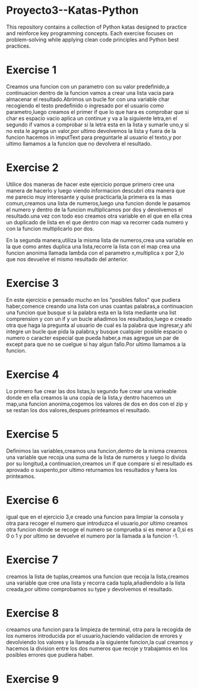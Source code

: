 # Proyecto3--Katas-Python
This repository contains a collection of Python katas designed to practice and reinforce key programming concepts. Each exercise focuses on problem-solving while applying clean code principles and Python best practices.


# Exercise 1
Creamos una funcion con un parametro con su valor predefinido,a continuacion dentro de la funcion vamos a crear una lista vacia para almacenar el resultado.Abrimos un bucle for con una variable char recogiendo el testo predefinido o ingresado por el usuario como parametro,luego creamos el primer if que lo que hara es comprobar que si char es espacio vacio aplica un continue y va a la siguiente letra,en el segundo if vamos a comprobar si la letra esta en la lista y sumarle uno,y si no esta le agrega un valor,por ultimo devolvemos la lista y fuera de la funcion hacemos in imputText para preguntarle al usuario el texto,y por ultimo llamamos a la funcion que no devolvera el resultado.


# Exercise 2
Utilice dos maneras de hacer este ejercicio porque primero cree una manera de hacerlo y luego viendo informacion descubri otra manera que me parecio muy interesante y quise practicarla,la primera es la mas comun,creamos una lista de numeros,luego una funcion donde le pasamos el numero y dentro de la funcion multiplicamos por dos y devolvemos el resultado.una vez con todo eso creamos otra variable en el que en ella crea un duplicado de lista en el que dentro con map va recorrer cada numero y con la funcion multiplicarlo por dos.

En la segunda manera,utiliza la misma lista de numeros,crea una variable en la que como antes duplica una lista,recorre la lista con el map crea una funcion anonima llamada lambda con el parametro x,multiplica x por 2,lo que nos devuelve el mismo resultado del anterior.


# Exercise 3
En este ejercicio e pensado mucho en los "posibles fallos" que pudiera haber,comence creando una lista con unas cuantas palabras,a continuacion una funcion que busque si la palabra esta en la lista mediante una list comprension y con un if y un bucle añadimos los resultados,luego e creado otra que haga la pregunta al usuario de cual es la palabra que ingresar,y ahi integre un bucle que pida la palabra,y busque cualquier posible espacio o numero o caracter especial que pueda haber,a mas agregue un par de except para que no se cuelgue si hay algun fallo.Por ultimo llamamos a la funcion.


# Exercise 4
Lo primero fue crear las dos listas,lo segundo fue crear una varieable donde en ella creamos la una copia de la lista,y dentro hacemos un map,una funcion anonima,cogemos los valores de dos en dos con el zip y se restan los dos valores,despues printeamos el resultado.


# Exercise 5
Definimos las variables,creamos una funcion,dentro de la misma creamos una variable que recoja una suma de la lista de numeros y luego lo divida por su longitud,a continuacion,creamos un if que compare si el resultado es aprovado o suspento,por ultimo returnamos los resultados y fuera los printeamos.


# Exercise 6
igual que en el ejercicio 3,e creado una funcion para limpiar la consola y otra para recoger el numero que introduzca el usuario,por ultimo creamos otra funcion donde se recoge el numero se comprueba si es menor a 0,si es 0 o 1 
y por ultimo se devuelve el numero por la llamada a la funcion -1.


# Exercise 7
creamos la lista de tuplas,creamos una funcion que recoja la lista,creamos una variable que cree una lista y recorra cada tupla,añadiendolo a la lista creada,por ultimo comprobamos su type y devolvemos el resultado.


# Exercise 8
creaamos una funcion para la limpieza de terminal, otra para la recogida de los numeros introducida por el usuario,haciendo validacion de errores y devolviendo los valores y la llamada a la siguiente funcion,la cual creamos y hacemos la division entre los dos numeros que recoje y trabajamos en los posibles errores que pudiera haber.


# Exercise 9